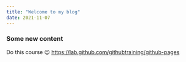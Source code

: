 ```yaml
---
title: "Welcome to my blog"
date: 2021-11-07
---
```


### Some new content
Do this course 😉
https://lab.github.com/githubtraining/github-pages

